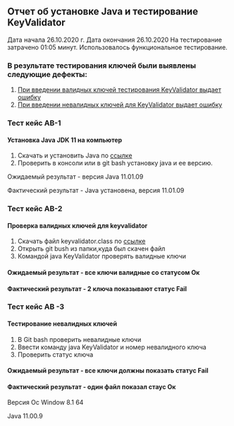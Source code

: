 
## Отчет об установке Java и тестирование KeyValidator ##
Дата начала 26.10.2020 г.
Дата окончания 26.10.2020
На тестирование затрачено 01:05 минут. Использовалось функциональное тестирование.
### В результате тестирования ключей были выявлены следующие дефекты:
1. [При введении валидных ключей тестирования KeyValidator выдает ошибку](https://github.com/Elen-Ismaylova/keyvalidator/issues/1)
2. [При введении невалидных ключей для KeyValidator выдает ошибку](https://github.com/Elen-Ismaylova/keyvalidator/issues/2)
### Тест кейс АВ-1 ###
#### Установка Java JDK 11 на компьютер ####

1. Скачать и установить Java по [ссылке](https://github.com/netology-code/javaqa-homeworks/blob/master/intro/openjdk11-manual.md)
2. Проверить в консоли или в git bash установку java и ее версию.

Ожидаемый результат - версия Java 11.01.09

Фактический результат - Java установена, версия 11.01.09

### Тест кейс АВ-2 ###
 #### Проверка валидных ключей для keyvalidator ####

1. Скачать файл keyvalidator.class по [ссылке](https://github.com/netology-code/javaqa-homeworks/blob/master/intro/artifacts/KeyValidator.class)
2. Открыть git bush из папки,куда был скачен файл
3. Командой java KeyValidator проверять валидные ключи
#### Ожидаемый результат - все ключи валидные со статусом Ок ####
#### Фактический результат - 2 ключа показывают статус Fail ####
### Тест кейс AB -3 ###
#### Тестирование невалидных ключей ####
1. В Git bash проверить невалидные ключи
2. Ввести команду java KeyValidator и номер невалидного ключа
3. Проверить статус ключа
#### Ожидаемый результат - все ключи должны показать статус Fail ###
#### Фактический результат - один файл показал стаус Ок ###

Версия Ос Window 8.1 64

Java 11.00.9
